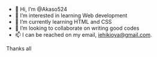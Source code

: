 - 👋 Hi, I’m @Akaso524
- 👀 I’m interested in learning Web development
- 🌱 I’m currently learning HTML and CSS
- 💞️ I’m looking to collaborate on writing good codes
- 📫 I can be reached on my email, iehikioya@gmail.com.

<!---
Akaso524/Akaso524 is a ✨ special ✨ repository because its `README.md` (this file) appears on your GitHub profile.
You can click the Preview link to take a look at your changes.
--->
Thanks all
